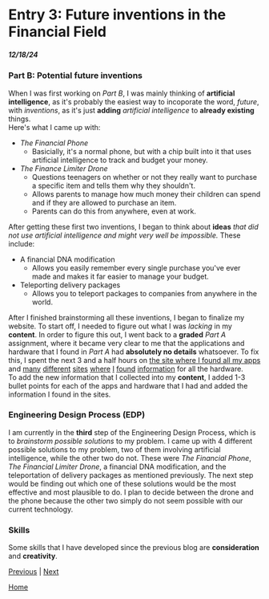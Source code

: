 # Entry 3: Future inventions in the Financial Field
##### 12/18/24

### Part B: Potential future inventions
When I was first working on _Part B_, I was mainly thinking of **artificial intelligence**, as it's probably the easiest way to incoporate the word, _future_, with _inventions_, as it's just **adding** _artificial intelligence_ to **already existing** things.  
Here's what I came up with:
* _The Financial Phone_
  * Basicially, it's a normal phone, but with a chip built into it that uses artificial intelligence to track and budget your money.
* _The Finance Limiter Drone_
  * Questions teenagers on whether or not they really want to purchase a specific item and tells them why they shouldn't.
  * Allows parents to manage how much money their children can spend and if they are allowed to purchase an item.
  * Parents can do this from anywhere, even at work.
    
After getting these first two inventions, I began to think about **ideas** _that did not use artificial intelligence and might very well be impossible._
These include:
* A financial DNA modification
  * Allows you easily remember every single purchase you've ever made and makes it far easier to manage your budget.
* Teleporting delivery packages
  * Allows you to teleport packages to companies from anywhere in the world.
    
After I finished brainstorming all these inventions, I began to finalize my website.
To start off, I needed to figure out what I was _lacking_ in my **content**. In order to figure this out, I went back to a **graded** _Part A_ assignment, where it became very clear to me that the applications and hardware that I found in _Part A_ had **absolutely no details** whatsoever. To fix this, I spent the next 3 and a half hours on [the site where I found all my apps](https://post.edu/blog/10-best-budgeting-apps-for-college-students/) and [many](https://www.usaid.gov/energy/powering-health/system-components/uninterruptible-power-supplies) [different](https://www.fcc.gov/general/voice-over-internet-protocol-voip) [sites](https://www.cisco.com/c/en/us/solutions/small-business/resource-center/networking/how-does-a-router-work.html) [where](https://rocketgraphics.co.uk/news/what-is-signage/) [I](https://phys.org/tags/liquid+crystal+displays/) [found](https://kcpos.co.uk/news/what-is-the-difference-epos-vs-pos/) [information](https://www.copyproductsinc.com/the-benefits-of-interactive-whiteboards-for-business/) for all the hardware.  
To add the new information that I collected into my **content**, I added 1-3 bullet points for each of the apps and hardware that I had and added the information I found in the sites.
### Engineering Design Process (EDP)
I am currently in the **third** step of the Engineering Design Process, which is to _brainstorm possible solutions_ to my problem. I came up with 4 different possible solutions to my problem, two of them involving artificial intelligence, while the other two do not. These were _The Financial Phone_, _The Financial Limiter Drone_, a financial DNA modification, and the teleportation of delivery packages as mentioned previously. The next step would be finding out which one of these solutions would be the most effective and most plausible to do. I plan to decide between the drone and the phone because the other two simply do not seem possible with our current technology.
### Skills
Some skills that I have developed since the previous blog are **consideration** and **creativity**.

[Previous](entry02.md) | [Next](entry04.md)

[Home](../README.md)
